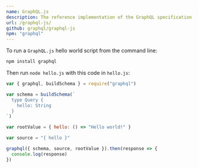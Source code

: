 ```yaml
---
name: GraphQL.js
description: The reference implementation of the GraphQL specification, designed for running GraphQL in a Node.js environment.
url: /graphql-js/
github: graphql/graphql-js
npm: "graphql"
---
```


To run a `GraphQL.js` hello world script from the command line:

```bash
npm install graphql
```

Then run `node hello.js` with this code in `hello.js`:

```js
var { graphql, buildSchema } = require("graphql")

var schema = buildSchema(`
  type Query {
    hello: String
  }
`)

var rootValue = { hello: () => "Hello world!" }

var source = "{ hello }"

graphql({ schema, source, rootValue }).then(response => {
  console.log(response)
})
```
